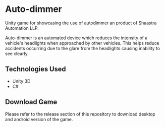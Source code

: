 # Auto-dimmer
Unity game for showcasing the use of autodimmer an product of Shaastra Automation LLP.

Auto-dimmer is an automated device which reduces the intensity of a vehicle's headlights when approached by other vehicles. This helps reduce accidents occurring due to the glare from the headlights causing inability to see clearly.

## Technologies Used
- Unity 3D
- C#

## Download Game
Please refer to the <a src="https://github.com/Pratyush-Ranjan/Auto-dimmer/releases">release</a> section of this repository to download desktop and android version of the game.
